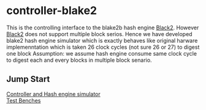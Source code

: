 # controller-blake2

This is the controlling interface to the blake2b hash engine [Black2](https://github.com/secworks/blake2). However [Black2](https://github.com/secworks/blake2) does not support multiple block serios. Hence we have developed blake2 hash engine simulator which is exactly behaves like original harware implemenntation which is taken 26 clock cycles (not sure 26 or 27) to digest one block
Assumption: we assume hash engine consume same clock cycle to digest each and every blocks in multiple block senario.

## Jump Start

[Controller and Hash engine simulator](https://github.com/ashan8k/controller-blake2/tree/master/src/rtl)  
[Test Benches](https://github.com/ashan8k/controller-blake2/tree/master/src/tb)

